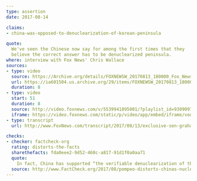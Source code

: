 ```yaml
---
type: assertion
date: 2017-08-14

claims:
- china-was-opposed-to-denuclearization-of-korean-peninsula

quote:
  We've seen the Chinese now say for among the first times that they
  believe the correct answer has to be denuclearized peninsula.
where: interview with Fox News' Chris Wallace
sources:
- type: video
  source: https://Archive.org/details/FOXNEWSW_20170813_180000_Fox_News_Sunday_With_Chris_Wallace/start/331/end/341
  url: https://ia601504.us.archive.org/29/items/FOXNEWSW_20170813_180000_Fox_News_Sunday_With_Chris_Wallace/FOXNEWSW_20170813_180000_Fox_News_Sunday_With_Chris_Wallace.mp4?start=331&end=341&exact=1&ignore=x.mp4
  duration: 8
- type: video
  start: 51
  duration: 8
  source: http://video.foxnews.com/v/5539941895001/?playlist_id=930909788001
  iframe: https://video.foxnews.com/static/p/video/app/embed/iframe/vod.html?video_id=5539941895001
- type: transcript
  url: http://www.FoxNews.com/transcript/2017/08/13/exclusive-sen-graham-on-charlottesville-north-korea-and-gop-agenda.html

checks:
- checker: factcheck-org
  rating: distorts-the-facts
  sharethefacts: fda0eee2-9d52-460c-a817-91d1f0a0aa71
  quote:
    In fact, China has supported “the verifiable denuclearization of the Korean Peninsula” since at least 2005.
  source: http://www.FactCheck.org/2017/08/pompeo-distorts-chinas-nuclear-policy/
---
```

